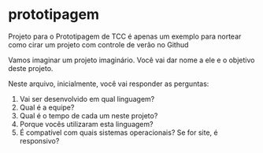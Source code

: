 # prototipagem
Projeto para o Prototipagem de TCC é apenas um exemplo para nortear como cirar um projeto com controle de verão no Githud

Vamos imaginar um projeto imaginário. Você vai dar nome a ele e o objetivo deste projeto.

Neste arquivo, inicialmente, você vai responder as perguntas: 

1) Vai ser desenvolvido em qual linguagem?
2) Qual é a equipe?
3) Qual é o tempo de cada um neste projeto?
4) Porque vocês utilizaram esta linguagem?
5) É compatível com quais sistemas operacionais? Se for site, é responsivo?
